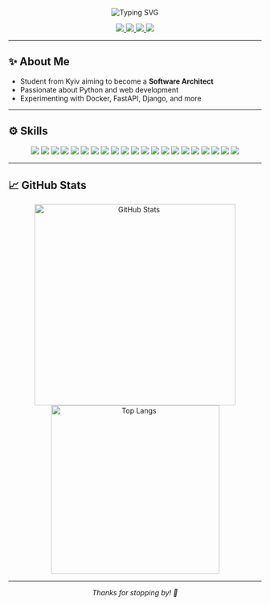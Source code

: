 <!-- Vibrant animated banner -->
<p align="center">
  <img src="https://readme-typing-svg.demolab.com?font=Fira+Code&size=30&duration=3000&color=32CD32&center=true&vCenter=true&lines=Python+Web+Developer" alt="Typing SVG" />
</p>

<!-- Colorful contact badges -->
<p align="center">
  <a href="mailto:denys.shtoma@knu.ua">
    <img src="https://img.shields.io/badge/Email-denys.shtoma%40knu.ua-red?style=for-the-badge&logo=gmail" />
  </a>
  <a href="https://t.me/Shtomuch">
    <img src="https://img.shields.io/badge/Telegram-@Shtomuch-blue?style=for-the-badge&logo=telegram" />
  </a>
  <a href="https://github.com/Shtomuch">
    <img src="https://img.shields.io/github/followers/Shtomuch?label=Follow&logo=github&style=for-the-badge&color=orange" />
  </a>
  <a href="https://www.linkedin.com/in/денис-штома-0bbb96308/">
    <img src="https://img.shields.io/badge/LinkedIn-Denys%20Shtoma-blue?style=for-the-badge&logo=linkedin" />
  </a>
</p>

---

## ✨ About Me
- Student from Kyiv aiming to become a **Software Architect**  
- Passionate about Python and web development  
- Experimenting with Docker, FastAPI, Django, and more  

---

## ⚙️ Skills
<div align="center">
  
  <!-- Row 1 -->
  <img src="https://img.shields.io/badge/Python-FFD43B?style=for-the-badge&logo=python&logoColor=blue" />
  <img src="https://img.shields.io/badge/Django-092E20?style=for-the-badge&logo=django&logoColor=white" />
  <img src="https://img.shields.io/badge/FastAPI-009688?style=for-the-badge&logo=fastapi&logoColor=white" />
  <img src="https://img.shields.io/badge/Docker-2496ED?style=for-the-badge&logo=docker&logoColor=white" />
  <img src="https://img.shields.io/badge/GNU%20Bash-4EAA25?style=for-the-badge&logo=gnu-bash&logoColor=white" />
  <img src="https://img.shields.io/badge/Git-F05032?style=for-the-badge&logo=git&logoColor=white" />
  <img src="https://img.shields.io/badge/VS%20Code-007ACC?style=for-the-badge&logo=visualstudiocode&logoColor=white" />
  <img src="https://img.shields.io/badge/Xcode-147EFB?style=for-the-badge&logo=xcode&logoColor=white" />

  <!-- Row 2 -->
  <img src="https://img.shields.io/badge/Sublime%20Text-FF9800?style=for-the-badge&logo=sublimetext&logoColor=white" />
  <img src="https://img.shields.io/badge/HTML5-E34F26?style=for-the-badge&logo=html5&logoColor=white" />
  <img src="https://img.shields.io/badge/Sass-CC6699?style=for-the-badge&logo=sass&logoColor=white" />
  <img src="https://img.shields.io/badge/CSS3-1572B6?style=for-the-badge&logo=css3&logoColor=white" />
  <img src="https://img.shields.io/badge/PostgreSQL-336791?style=for-the-badge&logo=postgresql&logoColor=white" />
  <img src="https://img.shields.io/badge/MySQL-4479A1?style=for-the-badge&logo=mysql&logoColor=white" />
  <img src="https://img.shields.io/badge/MongoDB-47A248?style=for-the-badge&logo=mongodb&logoColor=white" />

  <!-- Row 3 -->
  <img src="https://img.shields.io/badge/Oracle-F80000?style=for-the-badge&logo=oracle&logoColor=white" />
  <img src="https://img.shields.io/badge/Figma-F24E1E?style=for-the-badge&logo=figma&logoColor=white" />
  <img src="https://img.shields.io/badge/Google%20Cloud-4285F4?style=for-the-badge&logo=googlecloud&logoColor=white" />
  <img src="https://img.shields.io/badge/AWS-232F3E?style=for-the-badge&logo=amazonaws&logoColor=white" />
  <img src="https://img.shields.io/badge/MacOS-000000?style=for-the-badge&logo=apple&logoColor=white" />
  <img src="https://img.shields.io/badge/Linux-FCC624?style=for-the-badge&logo=linux&logoColor=black" />

</div>

---

## 📈 GitHub Stats
<p align="center">
  <img 
       src="https://github-readme-stats.vercel.app/api?username=Shtomuch&show_icons=true&count_private=true&theme=tokyonight&hide_border=true" 
       width="400" 
       alt="GitHub Stats" 
   />
  <img 
       src="https://github-readme-stats.vercel.app/api/top-langs/?username=Shtomuch&layout=compact&theme=tokyonight&hide_border=true&hide=javascript,html" 
       width="335" 
       alt="Top Langs" 
   />
</p>

---
<p align="center"><em>Thanks for stopping by! 🚀</em></p>
